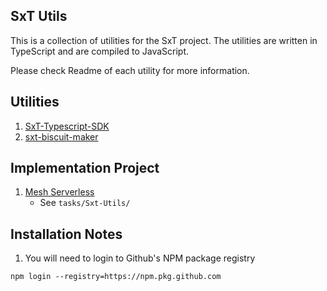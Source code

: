 ## SxT Utils
This is a collection of utilities for the SxT project. The utilities are written in TypeScript and are compiled to JavaScript.

Please check Readme of each utility for more information. 

## Utilities
1. [SxT-Typescript-SDK](./packages/SxT-Typescript-SDK/README.md)
2. [sxt-biscuit-maker](./packages/sxt-biscuit-maker/README.md)

## Implementation Project
1. [Mesh Serverless](https://github.com/instruxi-io/mesh-serverless)
   - See `tasks/Sxt-Utils/`

## Installation Notes
1. You will need to login to Github's NPM package registry
   
`npm login --registry=https://npm.pkg.github.com`
